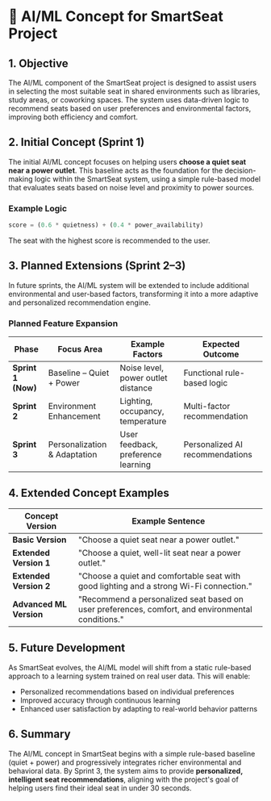 # 🧠 AI/ML Concept for SmartSeat Project

## 1. Objective

The AI/ML component of the SmartSeat project is designed to assist users in selecting the most suitable seat in shared environments such as libraries, study areas, or coworking spaces. The system uses data-driven logic to recommend seats based on user preferences and environmental factors, improving both efficiency and comfort.

## 2. Initial Concept (Sprint 1)

The initial AI/ML concept focuses on helping users **choose a quiet seat near a power outlet**. This baseline acts as the foundation for the decision-making logic within the SmartSeat system, using a simple rule-based model that evaluates seats based on noise level and proximity to power sources.

### Example Logic

```python
score = (0.6 * quietness) + (0.4 * power_availability)
```

The seat with the highest score is recommended to the user.

## 3. Planned Extensions (Sprint 2–3)

In future sprints, the AI/ML system will be extended to include additional environmental and user-based factors, transforming it into a more adaptive and personalized recommendation engine.

### Planned Feature Expansion

| Phase              | Focus Area                   | Example Factors                    | Expected Outcome                |
| ------------------ | ---------------------------- | ---------------------------------- | ------------------------------- |
| **Sprint 1 (Now)** | Baseline – Quiet + Power     | Noise level, power outlet distance | Functional rule-based logic     |
| **Sprint 2**       | Environment Enhancement      | Lighting, occupancy, temperature   | Multi-factor recommendation     |
| **Sprint 3**       | Personalization & Adaptation | User feedback, preference learning | Personalized AI recommendations |

## 4. Extended Concept Examples

| Concept Version            | Example Sentence                                                                                  |
| -------------------------- | ------------------------------------------------------------------------------------------------- |
|  **Basic Version**       | "Choose a quiet seat near a power outlet."                                                        |
|  **Extended Version 1**  | "Choose a quiet, well-lit seat near a power outlet."                                              |
|  **Extended Version 2**  | "Choose a quiet and comfortable seat with good lighting and a strong Wi-Fi connection."           |
|  **Advanced ML Version** | "Recommend a personalized seat based on user preferences, comfort, and environmental conditions." |

## 5. Future Development

As SmartSeat evolves, the AI/ML model will shift from a static rule-based approach to a learning system trained on real user data. This will enable:

* Personalized recommendations based on individual preferences
* Improved accuracy through continuous learning
* Enhanced user satisfaction by adapting to real-world behavior patterns

## 6. Summary

The AI/ML concept in SmartSeat begins with a simple rule-based baseline (quiet + power) and progressively integrates richer environmental and behavioral data. By Sprint 3, the system aims to provide **personalized, intelligent seat recommendations**, aligning with the project's goal of helping users find their ideal seat in under 30 seconds.
